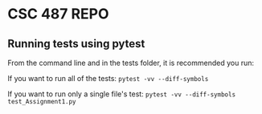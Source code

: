 # CSC 487 REPO

## Running tests using pytest
From the command line and in the tests folder, it is recommended you run:

If you want to run all of the tests:
``
pytest -vv --diff-symbols
``

If you want to run only a single file's test:
``
pytest -vv --diff-symbols test_Assignment1.py
``

